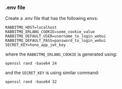 ### .env file

Create a .env file that has the following envs:

```
RABBITMQ_HOST=localhost
RABBITMQ_ERLANG_COOKIE=some_cookie_value
RABBITMQ_DEFAULT_USER=username_to_login_webui
RABBITMQ_DEFAULT_PASS=password_to_login_webui
SECRET_KEY=hono_app_jwt_key
```

where the `RABBITMQ_ERLANG_COOKIE` is generated using:

```
openssl rand -base64 24
```
and the `SECRET_KEY` is using similar command:
```
openssl rand -base64 32
```